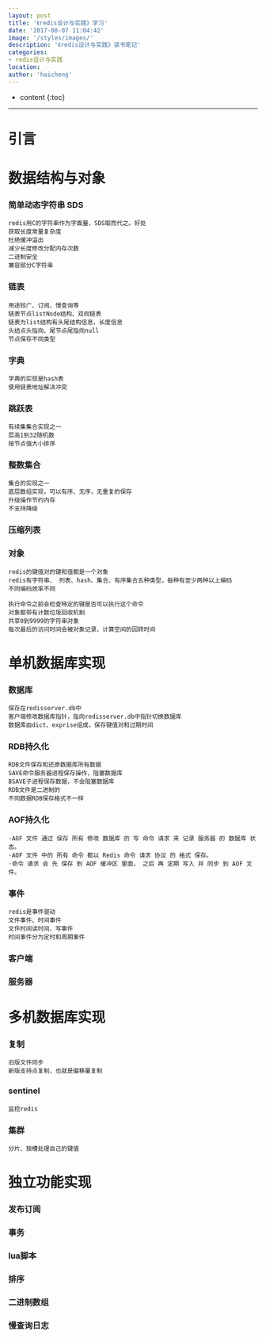 ```yaml
---
layout: post
title: '《redis设计与实践》学习'
date: '2017-08-07 11:04:42'
image: '/styles/images/'
description: '《redis设计与实践》读书笔记'
categories:
- redis设计与实践
location:
author: 'haicheng'
---
```


* content
{:toc}
---------------------------------------

# 引言

# 数据结构与对象

### 简单动态字符串 SDS

    redis用C的字符串作为字面量，SDS取而代之。好处
    获取长度常量复杂度
    杜绝缓冲溢出
    减少长度修改分配内存次数
    二进制安全
    兼容部分C字符串

### 链表

    用途较广、订阅、慢查询等
    链表节点listNode结构、双向链表
    链表为list结构有头尾结构信息，长度信息
    头结点头指向、尾节点尾指向null
    节点保存不同类型
    
### 字典

    字典的实现是hash表
    使用链表地址解决冲突
### 跳跃表

    有续集集合实现之一
    层高1到32随机数
    按节点值大小排序
### 整数集合

    集合的实现之一
    底层数组实现，可以有序、无序，无重复的保存
    升级操作节约内存
    不支持降级

### 压缩列表
### 对象

    redis的键值对的键和值都是一个对象
    redis有字符串、 列表、hash、集合、有序集合五种类型，每种有至少两种以上编码
    不同编码效率不同
    
    执行命令之前会检查特定的键是否可以执行这个命令
    对象都带有计数垃圾回收机制
    共享0到9999的字符串对象
    每次最后的访问时间会被对象记录，计算空间的回转时间

# 单机数据库实现

### 数据库

    保存在redisserver.db中
    客户端修改数据库指针，指向redisserver.db中指针切换数据库
    数据库由dict、exprise组成，保存键值对和过期时间

### RDB持久化

    RDB文件保存和还原数据库所有数据
    SAVE命令服务器进程保存操作，阻塞数据库
    BSAVE子进程保存数据，不会阻塞数据库
    RDB文件是二进制的
    不同数据RDB保存格式不一样
### AOF持久化
    
    ·AOF 文件 通过 保存 所有 修改 数据库 的 写 命令 请求 来 记录 服务器 的 数据库 状态。 
    ·AOF 文件 中的 所有 命令 都以 Redis 命令 请求 协议 的 格式 保存。 
    ·命令 请求 会 先 保存 到 AOF 缓冲区 里面， 之后 再 定期 写入 并 同步 到 AOF 文件。

### 事件

    redis是事件驱动
    文件事件、时间事件
    文件时间读时间、写事件
    时间事件分为定时和周期事件
    
### 客户端
### 服务器

# 多机数据库实现

### 复制

    旧版文件同步
    新版支持点复制，也就是偏移量复制
    
### sentinel

    监控redis
    
### 集群

    分片、按槽处理自己的键值

# 独立功能实现
### 发布订阅
### 事务
### lua脚本
### 排序
### 二进制数组
### 慢查询日志



